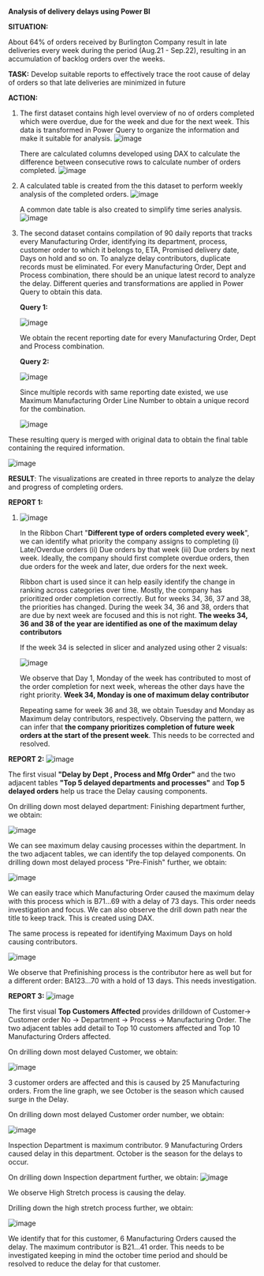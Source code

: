 **Analysis of delivery delays using Power BI**

**SITUATION:**

 About 64% of orders received by Burlington Company result in late deliveries every week during the period (Aug.21 - Sep.22), resulting in an accumulation of backlog orders over the weeks.

**TASK:**
Develop suitable reports to effectively trace the root cause of delay of orders so that late deliveries are minimized in future

**ACTION:**
1. The first dataset contains high level overview of no of orders completed which were overdue, due for the week and due for the next week. This data is transformed in Power Query to organize the information and make it suitable for analysis. 
   ![image](https://github.com/user-attachments/assets/fa1041cf-2fed-4f47-a3ea-f6d78aee9393)

   There are calculated columns developed using DAX to calculate the difference between consecutive rows to calculate number of orders completed.
   ![image](https://github.com/user-attachments/assets/7ebe47e4-e581-4b79-92cc-3579532cadc6)


3. A calculated table is created from the this dataset to perform weekly analysis of the completed orders.
   ![image](https://github.com/user-attachments/assets/86006f74-df9e-461a-b940-70ea6ca0602c)

   A common date table is also created to simplify time series analysis.
   ![image](https://github.com/user-attachments/assets/a32f080a-99f3-4418-876f-5bb9e7586736)

4. The second dataset contains compilation of 90 daily reports that tracks every Manufacturing Order, identifying its department, process, customer order to which it belongs to, ETA, Promised delivery date, Days on hold and so on. To analyze delay contributors, duplicate records must be eliminated. For every Manufacturing Order, Dept and Process combination, there should be an unique latest record to analyze the delay.
   Different queries and transformations are applied in Power Query to obtain this data.

   **Query 1:**

   ![image](https://github.com/user-attachments/assets/82d45517-64fb-456c-b9e7-13443b68c82d)

   We obtain the recent reporting date for every Manufacturing Order, Dept and Process combination.

   **Query 2:**

   ![image](https://github.com/user-attachments/assets/6278ae45-a2ac-4227-83cc-32848913d188)

   Since multiple records with same reporting date existed, we use Maximum Manufacturing Order Line Number to obtain a unique record for the combination.

   ![image](https://github.com/user-attachments/assets/f0a19996-3a26-46a4-9219-1368a613236a)

  These resulting query is merged with original data to obtain the final table containing the required information.
  
   ![image](https://github.com/user-attachments/assets/3f405430-7932-4f73-8787-4a3c1db31cf9)

**RESULT**:
The visualizations are created in three reports to analyze the delay and progress of completing orders.
   
**REPORT 1:**
1. ![image](https://github.com/user-attachments/assets/b4424049-bb0a-450d-b648-82194dc75a45)

   In the Ribbon Chart "**Different type of orders completed every week**", we can identify what priority the company assigns to completing (i) Late/Overdue orders (ii) Due orders by that week (iii) Due orders by next week. Ideally, the company should first complete overdue orders, then due orders for the week and later, due orders for the next week.

   Ribbon chart is used since it can help easily identify the change in ranking across categories over time. Mostly, the company has prioritized order completion correctly. But for weeks 34, 36, 37 and 38, the priorities has changed. During the week 34, 36 and 38, orders that are due by next week are focused and this is not right. **The weeks 34, 36 and 38 of the year are identified as one of the maximum delay contributors**

   If the week 34 is selected in slicer and analyzed using other 2 visuals:

   ![image](https://github.com/user-attachments/assets/1e50e163-1879-4f81-b9e0-f445ac37bbe0)

   We observe that Day 1, Monday of the week has contributed to most of the order completion for next week, whereas the other days have the right priority. **Week 34, Monday is one of maximum delay contributor**

   Repeating same for week 36 and 38, we obtain Tuesday and Monday as Maximum delay contributors, respectively. Observing the pattern, we can infer that **the company prioritizes completion of future week orders at the start of the present week**. This needs to be corrected and resolved.

**REPORT 2:**
![image](https://github.com/user-attachments/assets/0a9d9030-8736-4ad1-b8ed-6beb8ba0124b)

The first visual **"Delay by Dept , Process and Mfg Order"** and the two adjacent tables **"Top 5 delayed departments and processes"** and **Top 5 delayed orders**  help us trace the Delay causing components.

On drilling down most delayed department: Finishing department further, we obtain:

![image](https://github.com/user-attachments/assets/db2bbeef-52a6-4e5e-86ff-7c618f81861f)

We can see maximum delay causing processes within the department. In the two adjacent tables, we can identify the top delayed components. On drilling down most delayed process "Pre-Finish" further, we obtain:

![image](https://github.com/user-attachments/assets/28cb77f3-d506-4495-8bf1-1b87fc76a0b1)

We can easily trace which Manufacturing Order caused the maximum delay with this process which is B71...69 with a delay of 73 days. This order needs investigation and focus. We can also observe the drill down path near the title to keep track. This is created using DAX.

The same process is repeated for identifying Maximum Days on hold causing contributors. 

![image](https://github.com/user-attachments/assets/d18c1414-b7e2-4bd0-a0ff-4414440089e5)

We observe that Prefinishing process is the contributor here as well but for a different order: BA123...70 with a hold of 13 days. This needs investigation.

**REPORT 3:**
![image](https://github.com/user-attachments/assets/ef4cc68e-4102-490e-9d3b-2fcbafdd27e7)

The first visual **Top Customers Affected** provides drilldown of Customer-> Customer order No -> Department -> Process -> Manufacturing Order. The two adjacent tables add detail to Top 10 customers affected and Top 10 Manufacturing Orders affected. 

On drilling down most delayed Customer, we obtain: 

![image](https://github.com/user-attachments/assets/fcdbb301-bf63-4958-811c-25528bdb654c)

3 customer orders are affected and this is caused by 25 Manufacturing orders. From the line graph, we see October is the season which caused surge in the Delay. 

On drilling down most delayed Customer order number, we obtain:

![image](https://github.com/user-attachments/assets/2d9beeaf-f59c-4e49-8842-6298edf9f766)

Inspection Department is maximum contributor. 9 Manufacturing Orders caused delay in this department. October is the season for the delays to occur.

On drilling down Inspection department further, we obtain:
![image](https://github.com/user-attachments/assets/27d62f98-ee10-4d6a-bf77-86b8f29980f3)

We observe High Stretch process is causing the delay.

Drilling down the high stretch process further, we obtain:

![image](https://github.com/user-attachments/assets/3ef61bc0-6ef4-4295-8d4f-ffbe39e3b667)

We identify that for this customer, 6 Manufacturing Orders caused the delay. The maximum contributor is B21...41 order. This needs to be investigated keeping in mind the october time period and should be resolved to reduce the delay for that customer.






















   

   
   

